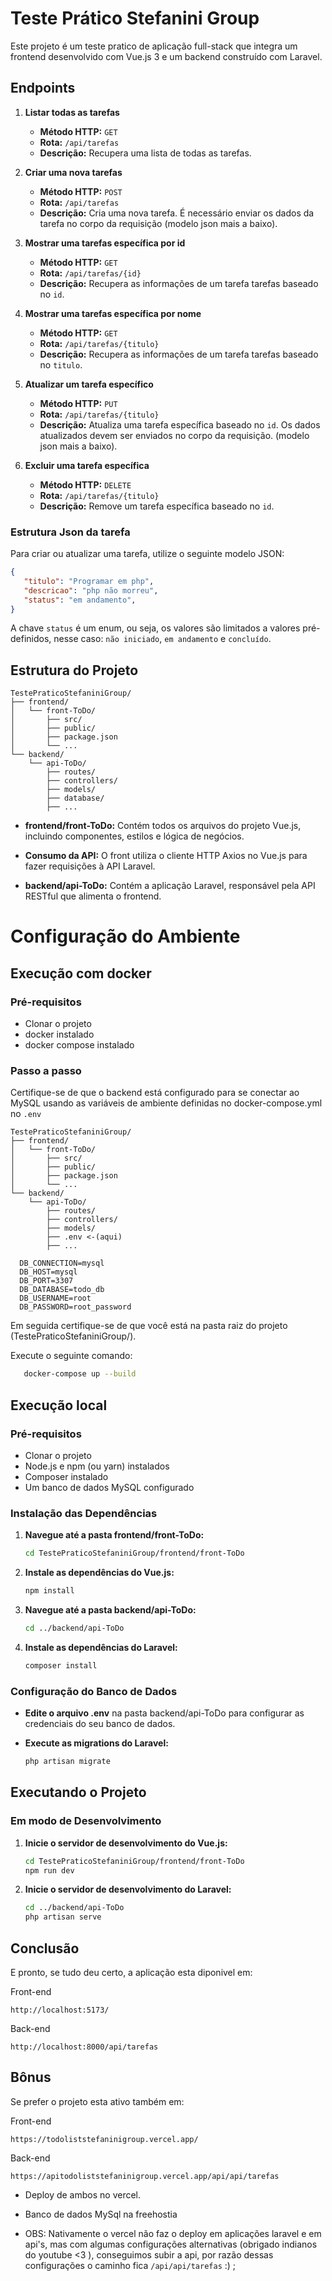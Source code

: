 # Teste Prático Stefanini Group

Este projeto é um teste pratico de aplicação full-stack que integra um frontend desenvolvido com Vue.js 3 e um backend construído com Laravel. 

## Endpoints

1. **Listar todas as tarefas**
   - **Método HTTP:** `GET`
   - **Rota:** `/api/tarefas`
   - **Descrição:** Recupera uma lista de todas as tarefas.

2. **Criar uma nova tarefas**
   - **Método HTTP:** `POST`
   - **Rota:** `/api/tarefas`
   - **Descrição:** Cria uma nova tarefa. 
   É necessário enviar os dados da tarefa no corpo da requisição (modelo json mais a baixo).

3. **Mostrar uma tarefas específica por id**
   - **Método HTTP:** `GET`
   - **Rota:** `/api/tarefas/{id}`
   - **Descrição:** Recupera as informações de um tarefa tarefas baseado no `id`.

3. **Mostrar uma tarefas específica por nome**
   - **Método HTTP:** `GET`
   - **Rota:** `/api/tarefas/{titulo}`
   - **Descrição:** Recupera as informações de um tarefa tarefas baseado no `titulo`.

4. **Atualizar um tarefa específico**
   - **Método HTTP:** `PUT`
   - **Rota:** `/api/tarefas/{titulo}`
   - **Descrição:** Atualiza uma tarefa específica baseado no `id`. Os dados atualizados devem ser enviados no corpo da requisição. (modelo json mais a baixo).

5. **Excluir uma tarefa específica**
   - **Método HTTP:** `DELETE`
   - **Rota:** `/api/tarefas/{titulo}`
   - **Descrição:** Remove um tarefa específica baseado no `id`.

### Estrutura Json da tarefa

Para criar ou atualizar uma tarefa, utilize o seguinte modelo JSON:

```json
{
   "titulo": "Programar em php",
   "descricao": "php não morreu",
   "status": "em andamento",
}
```
A chave `status` é um enum, ou seja, os valores são limitados a valores pré-definidos, nesse caso: `não iniciado`, `em andamento` e `concluído`.

## Estrutura do Projeto

```
TestePraticoStefaniniGroup/
├── frontend/
│   └── front-ToDo/
│       ├── src/
│       ├── public/
│       ├── package.json
│       └── ...
└── backend/
    └── api-ToDo/
        ├── routes/
        ├── controllers/
        ├── models/
        ├── database/
        ├── ...
```

* **frontend/front-ToDo:** Contém todos os arquivos do projeto Vue.js, incluindo componentes, estilos e lógica de negócios.

* **Consumo da API:** O front utiliza o cliente HTTP Axios no Vue.js para fazer requisições à API Laravel.

* **backend/api-ToDo:** Contém a aplicação Laravel, responsável pela API RESTful que alimenta o frontend.

# Configuração do Ambiente

## Execução com docker
### Pré-requisitos
* Clonar o projeto
* docker instalado
* docker compose instalado

### Passo a passo
Certifique-se de que o backend está configurado para se conectar ao MySQL usando as variáveis de ambiente definidas no docker-compose.yml no `.env`

```
TestePraticoStefaniniGroup/
├── frontend/
│   └── front-ToDo/
│       ├── src/
│       ├── public/
│       ├── package.json
│       └── ...
└── backend/
    └── api-ToDo/
        ├── routes/
        ├── controllers/
        ├── models/
        ├── .env <-(aqui)
        ├── ...
```

      DB_CONNECTION=mysql
      DB_HOST=mysql
      DB_PORT=3307
      DB_DATABASE=todo_db
      DB_USERNAME=root
      DB_PASSWORD=root_password
   
Em seguida certifique-se de que você está na pasta raiz do projeto (TestePraticoStefaniniGroup/).

Execute o seguinte comando:

```bash
   docker-compose up --build
```

## Execução local

### Pré-requisitos
* Clonar o projeto
* Node.js e npm (ou yarn) instalados
* Composer instalado
* Um banco de dados MySQL configurado

### Instalação das Dependências

1. **Navegue até a pasta frontend/front-ToDo:**
   ```bash
   cd TestePraticoStefaniniGroup/frontend/front-ToDo
   ```
2. **Instale as dependências do Vue.js:**
   ```bash
   npm install
   ```

3. **Navegue até a pasta backend/api-ToDo:**
   ```bash
   cd ../backend/api-ToDo
   ```
4. **Instale as dependências do Laravel:**
   ```bash
   composer install
   ```

### Configuração do Banco de Dados
* **Edite o arquivo .env** na pasta backend/api-ToDo para configurar as credenciais do seu banco de dados.

* **Execute as migrations do Laravel:**
   ```bash
   php artisan migrate
   ```

## Executando o Projeto

### Em modo de Desenvolvimento

1. **Inicie o servidor de desenvolvimento do Vue.js:**
   ```bash
   cd TestePraticoStefaniniGroup/frontend/front-ToDo
   npm run dev
   ```

2. **Inicie o servidor de desenvolvimento do Laravel:**
   ```bash
   cd ../backend/api-ToDo
   php artisan serve
   ```

## Conclusão
 
E pronto, se tudo deu certo, a aplicação esta diponivel em:

Front-end 
```
http://localhost:5173/
```
Back-end 
```
http://localhost:8000/api/tarefas
```


## Bônus

Se prefer o projeto esta ativo também em:

Front-end 
```
https://todoliststefaninigroup.vercel.app/
```
Back-end 
```
https://apitodoliststefaninigroup.vercel.app/api/api/tarefas
```

* Deploy de ambos no vercel.

* Banco de dados MySql na freehostia

* OBS: 
    Nativamente o vercel não faz o deploy em aplicações laravel e em api's, mas com algumas configurações alternativas (obrigado indianos do youtube <3 ), conseguimos subir a api, por razão dessas configurações o caminho fica `/api/api/tarefas` :) ;


